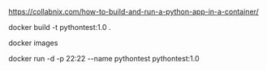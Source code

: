 https://collabnix.com/how-to-build-and-run-a-python-app-in-a-container/

docker build -t pythontest:1.0 .

docker images

docker run -d -p 22:22 --name pythontest pythontest:1.0